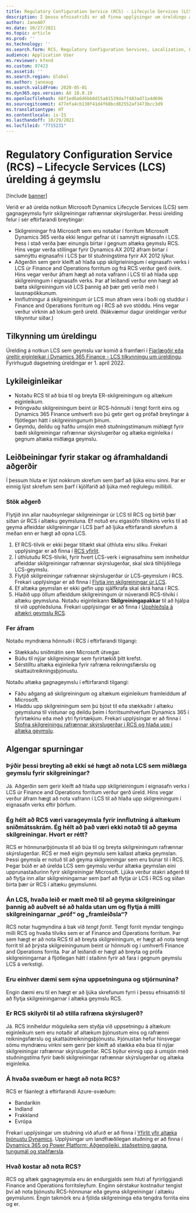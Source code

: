 ```yaml
---
title: Regulatory Configuration Service (RCS) - Lifecycle Services (LCS) úrelding á geymslu
description: Í þessu efnisatriði er að finna upplýsingar um úreldingu á Microsoft Dynamics Lifecycle Services (LCS) geymslu sem er hluti af áætlun um uppfærslu á altækri geymslu Regulatory Configuration Service (RCS).
author: JaneA07
ms.date: 10/27/2021
ms.topic: article
ms.prod: ''
ms.technology: ''
ms.search.form: RCS, Regulatory Configuration Services, Localization, LCS storage, LCS storage deprecation
audience: Application User
ms.reviewer: kfend
ms.custom: 97423
ms.assetid: ''
ms.search.region: Global
ms.author: janeaug
ms.search.validFrom: 2020-05-01
ms.dyn365.ops.version: AX 10.0.19
ms.openlocfilehash: 68f1ed6a6d6bb0d15a81539da7f483ad71a4d696
ms.sourcegitcommit: 477efa4cb138f41d4f68bcd82552af3473bcc3d9
ms.translationtype: HT
ms.contentlocale: is-IS
ms.lasthandoff: 10/29/2021
ms.locfileid: "7715231"
---
```

# <a name="regulatory-configuration-service-rcs--lifecycle-services-lcs-storage-deprecation"></a>Regulatory Configuration Service (RCS) – Lifecycle Services (LCS) úrelding á geymslu

[!include [banner](../includes/banner.md)]

Verið er að úrelda notkun Microsoft Dynamics Lifecycle Services (LCS) sem gagnageymslu fyrir skilgreiningar rafrænnar skýrslugerðar. Þessi úrelding felur í sér eftirfarandi breytingar:

- Skilgreiningar frá Microsoft sem eru notaðar í forritum Microsoft Dynamics 365 verða ekki lengur gefnar út í samnýtt eignasafn í LCS. Þess í stað verða þær einungis birtar í gegnum altæka geymslu RCS. Hins vegar verða stillingar fyrir Dynamics AX 2012 áfram birtar í samnýttu eignasafni í LCS þar til stuðningstíma fyrir AX 2012 lýkur.
- Aðgerðin sem gerir kleift að hlaða upp skilgrieiningum í eignasafn verks í LCS úr Finance and Operations forritum og frá RCS verður gerð óvirk. Hins vegar verður áfram hægt að nota vafrann í LCS til að hlaða upp skilgreiningum í eignasafn verks. Þar af leiðandi verður enn hægt að bæta skilgreiningum við LCS þannig að þær geti verið með í lausnapökkunum.
- Innflutningur á skilgreiningum úr LCS mun áfram vera í boði og studdur í Finance and Operations forritum og í RCS að svo stöddu. Hins vegar verður virknin að lokum gerð úreld. (Nákvæmur dagur úreldingar verður tilkynntur síðar.)

## <a name="deprecation-notice"></a>Tilkynning um úreldingu

Úrelding á notkun LCS sem geymslu var komið á framfæri í [Fjarlægðir eða úreltir eiginleikar í Dynamics 365 Finance - LCS tilkynningu um úreldingu](../get-started/removed-deprecated-features-finance.md#features-removed-or-deprecated-in-the-finance-10017-release). Fyrirhuguð dagsetning úreldingar er 1. apríl 2022.

## <a name="key-features"></a>Lykileiginleikar

- Notaðu RCS til að búa til og breyta ER-skilgreiningum og altækum eiginleikum.
- Þröngvaðu skilgreiningum beint úr RCS-hönnuði í tengt forrit eins og Dynamics 365 Finance umhverfi svo þú getir gert og prófað breytingar á fljótlegan hátt í skilgreiningunum þínum.
- Geymdu, deildu og hafðu umsjón með stuðningstímanum miðlægt fyrir bæði skilgreiningar rafrænnar skýrslugerðar og altæka eiginleika í gegnum altæka miðlæga geymslu.

## <a name="guidance-for-one-time-and-ongoing-actions"></a>Leiðbeiningar fyrir stakar og áframhaldandi aðgerðir

Í þessum hluta er lýst nokkrum skrefum sem þarf að ljúka einu sinni. Þar er einnig lýst skrefum sem þarf í kjölfarið að ljúka með reglulegu millibili.

### <a name="one-time-action"></a>Stök aðgerð

Flytjið inn allar nauðsynlegar skilgreiningar úr LCS til RCS og birtið þær síðan úr RCS í altæku geymsluna. Ef notuð eru eigasöfn tiltekins verks til að geyma afleiddar skilgreiningar í LCS þarf að ljúka eftirfarandi skrefum á meðan enn er hægt að opna LCS.

1. Ef RCS-tilvik er ekki þegar tiltækt skal úthluta einu slíku. Frekari upplýsingar er að finna í [RCS yfirlit](rcs-overview.md).
2. Í úthlutuðu RCS-tilviki, fyrir hvert LCS-verk í eignasafninu sem inniheldur afleiddar skilgreiningar rafrænnar skýrslugerðar, skal skrá tilhlýðilega LCS-geymslu.
3. Flytjið skilgreiningar rafrænnar skýrslugerðar úr LCS-geymslum í RCS. Frekari upplýsingar er að finna í [Flytja inn skilgreiningar úr LCS](../../dev-itpro/analytics/tasks/er-import-configuration-lifecycle-services.md).
4. Ef altæka geymslan er ekki gefin upp sjálfkrafa skal skrá hana í RCS.
5. Hlaðið upp öllum afleiddum skilgreiningum úr núverandi RCS-tilviki í altæku geymsluna. Notaðu eiginleikann **Skilgreiningapakkar** til að hjálpa til við upphleðsluna. Frekari upplýsingar er að finna í [Upphleðsla á altækri geymslu RCS](rcs-global-repo-upload.md).

### <a name="going-forward"></a>Fer áfram

Notaðu myndræna hönnuði í RCS í eftirfarandi tilgangi:

- Stækkaðu sniðmátin sem Microsoft útvegar.
- Búðu til nýjar skilgreiningar sem fyrirtækið þitt krefst.
- Sérstilltu altæka eiginleika fyrir rafræna reikningsfærslu og skattaútreikningsþjónustu.

Notaðu altæka gagnageymslu í eftirfarandi tilgangi:

- Fáðu aðgang að skilgreiningum og altækum eiginleikum framleiddum af Microsoft.
- Hladdu upp skilgreiningum sem þú bjóst til eða stækkaðir í altæku geymsluna til vistunar og deildu þeim í forritsumhverfum Dynamics 365 í fyrirtækinu eða með ytri fyrirtækjum. Frekari upplýsingar er að finna í [Stofna skilgreiningu rafrænnar skýrslugerðar í RCS og hlaða upp í altæka geymslu](rcs-global-repo-upload.md).

## <a name="frequently-asked-questions"></a>Algengar spurningar

### <a name="does-this-change-mean-that-lcs-cant-be-used-as-central-storage-for-configurations"></a>Þýðir þessi breyting að ekki sé hægt að nota LCS sem miðlæga geymslu fyrir skilgreiningar?

Já. Aðgerðin sem gerir kleift að hlaða upp skilgrieiningum í eignasafn verks í LCS úr Finance and Operations forritum verður gerð úreld. Hins vegar verður áfram hægt að nota vafrann í LCS til að hlaða upp skilgreiningum í eignasafn verks eftir þörfum.

### <a name="i-thought-that-rcs-was-a-replacement-repository-for-importing-global-template-files-i-didnt-think-that-its-used-to-store-configurations-which-is-correct"></a>Ég hélt að RCS væri varageymsla fyrir innflutning á altækum sniðmátsskrám. Ég hélt að það væri ekki notað til að geyma skilgreiningar. Hvort er rétt?

RCS er hönnunarþjónusta til að búa til og breyta skilgreiningum rafrænnar skýrslugerðar. RCS er með eigin geymslu sem kallast altæka geymslan. Þessi geymsla er notuð til að geyma skilgreiningar sem eru búnar til í RCS. Þegar búið er að úrelda LCS sem geymslu verður altæka geymslan eini upprunastaðurinn fyrir skilgreiningar Microsoft. Ljúka verður stakri aðgerð til að flytja inn allar skilgreiningarnar sem þarf að flytja úr LCS í RCS og síðan birta þær úr RCS í altæku geymslunni.

### <a name="without-lcs-what-is-the-suggested-way-to-store-configurations-so-that-test-and-production-configurations-can-easily-be-managed-and-transferred"></a>Án LCS, hvaða leið er mælt með til að geyma skilgreiningar þannig að auðvelt sé að halda utan um og flytja á milli skilgreiningarnar „próf“ og „framleiðsla“?

RCS notar hugmyndina á bak við *tengt forrit*. Tengt forrit myndar tengingu milli RCS og hvaða tilviks sem er af Finance and Operations forritum. Þar sem hægt er að nota RCS til að breyta skilgreiningum, er hægt að nota tengt forrit til að þrýsta skilgreiningunum beint úr hönnuði og í umhverfi Finance and Operations forrita. Þar af leiðandi er hægt að breyta og prófa skilgreiningarnar á fljótlegan hátt í staðinn fyrir að fara í gegnum geymslu LCS á verkstigi.

### <a name="are-there-any-examples-that-show-the-setup-and-management"></a>Eru einhver dæmi sem sýna uppsetninguna og stjórnunina?

Engin dæmi eru til en hægt er að ljúka skrefunum fyrri í þessu efnisatriði til að flytja skilgreiningarnar í altæka geymslu RCS.

### <a name="is-rcs-a-prerequisite-to-configure-electronic-reporting"></a>Er RCS skilyrði til að stilla rafræna skýrslugerð?

Já. RCS inniheldur möguleika sem styðja við uppsetningu á altækum eiginleikum sem eru notaðir af altækum þjónustum eins og rafrænni reikningsfærslu og skattaútreikningsþjónustu. Þjónustan hefur hinsvegar sömu myndrænu virkni sem gerir þér kleift að stækka eða búa til nýjar skilgreiningar rafrænnar skýrslugerðar. RCS býður einnig upp á umsjón með stuðningstíma fyrir bæði skilgreiningar rafrænnar skýrslugerðar og altæka eiginleika.

### <a name="which-regions-can-rcs-be-deployed-in"></a>Á hvaða svæðum er hægt að nota RCS?

RCS er fáanlegt á eftirfarandi Azure-svæðum:

- Bandaríkin
- Indland
- Frakkland
- Evrópa

Frekari upplýsingar um stuðning við afurð er að finna í [Yfirlit yfir altæka þjónustu Dynamics](globalization-services-overview.md). Upplýsingar um landfræðilegan stuðning er að finna í [Dynamics 365 og Power Platform: Aðgengileiki, staðsetning gagna, tungumál og staðfærsla](https://aka.ms/rcs/D365Productavailabilityguide).

### <a name="whats-the-cost-of-using-rcs"></a>Hvað kostar að nota RCS?

RCS og altæk gagnageymsla eru án endurgjalds sem hluti af fyrirliggjandi Finance and Operations forritsleyfum. Enginn sérstakur kostnaður tengist því að nota þjónustu RCS-hönnunar eða geyma skilgreiningar í altæku geymslunni. Engin takmörk eru á fjölda skilgreininga eða tengdra forrita eins og er.

